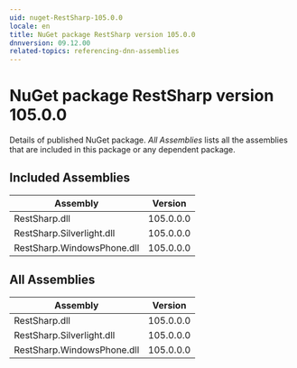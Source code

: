 ```yaml
---
uid: nuget-RestSharp-105.0.0
locale: en
title: NuGet package RestSharp version 105.0.0
dnnversion: 09.12.00
related-topics: referencing-dnn-assemblies
---
```


# NuGet package RestSharp version 105.0.0
Details of published NuGet package.
*All Assemblies* lists all the assemblies that are included in this package or any dependent package.

## Included Assemblies

|Assembly|Version|
|---|---|
|RestSharp.dll|105.0.0.0|
|RestSharp.Silverlight.dll|105.0.0.0|
|RestSharp.WindowsPhone.dll|105.0.0.0|

## All Assemblies

|Assembly|Version|
|---|---|
|RestSharp.dll|105.0.0.0|
|RestSharp.Silverlight.dll|105.0.0.0|
|RestSharp.WindowsPhone.dll|105.0.0.0|

